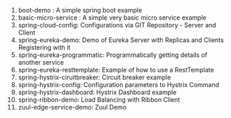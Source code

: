 1. boot-demo : A simple spring boot example
2. basic-micro-service : A simple very basic micro service example
3. spring-cloud-config: Configurations via GIT Repository - Server and Client
4. spring-eureka-demo: Demo of Eureka Server with Replicas and Clients Registering with it
5. spring-eureka-programmatic: Programmatically getting details of another service
6. spring-eureka-resttemplate: Example of how to use a RestTemplate
7. spring-hystrix-ciruitbreaker: Circuit breaker example
8. spring-hystrix-config: Configuration parameters to Hystrix Command
9. spring-hystrix-dashboard: Hystrix Dashboard example
10. spring-ribbon-demo: Load Balancing with Ribbon Client
11. zuul-edge-service-demo: Zuul Demo